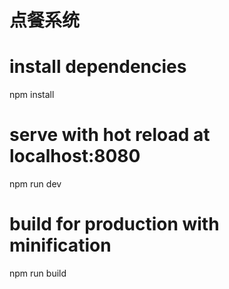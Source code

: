 # 点餐系统


# install dependencies
npm install

# serve with hot reload at localhost:8080
npm run dev

# build for production with minification
npm run build

